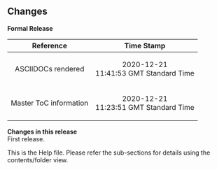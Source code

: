 <div class="section">

<div class="titlepage">

<div>

<div>

<span id="changes"></span>Changes
----------------------------------

</div>

</div>

</div>

<span class="strong">**Formal Release**</span>

  

<div class="informaltable">

<table data-border="1" width="60%">
<thead>
<tr class="header">
<th style="text-align: center;"><span class="strong"><strong>Reference</strong></span></th>
<th style="text-align: center;"><span class="strong"><strong>Time Stamp</strong></span></th>
</tr>
</thead>
<tbody>
<tr class="odd">
<td style="text-align: center;"><p>ASCIIDOCs rendered</p></td>
<td style="text-align: center;"><p>2020-12-21<br />
11:41:53 GMT Standard Time</p></td>
</tr>
<tr class="even">
<td style="text-align: center;"><p>Master ToC information</p></td>
<td style="text-align: center;"><p>2020-12-21<br />
11:23:51 GMT Standard Time</p></td>
</tr>
</tbody>
</table>

</div>

  

<div class="variablelist">

<span class="term"><span class="strong">**Changes in this release**</span></span>  
First release.

</div>

This is the Help file. Please refer the sub-sections for details using
the contents/folder view.

</div>
